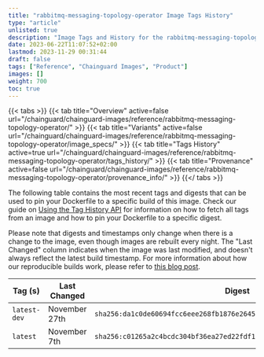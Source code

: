 ```yaml
---
title: "rabbitmq-messaging-topology-operator Image Tags History"
type: "article"
unlisted: true
description: "Image Tags and History for the rabbitmq-messaging-topology-operator Chainguard Image"
date: 2023-06-22T11:07:52+02:00
lastmod: 2023-11-29 00:31:44
draft: false
tags: ["Reference", "Chainguard Images", "Product"]
images: []
weight: 700
toc: true
---
```


{{< tabs >}}
{{< tab title="Overview" active=false url="/chainguard/chainguard-images/reference/rabbitmq-messaging-topology-operator/" >}}
{{< tab title="Variants" active=false url="/chainguard/chainguard-images/reference/rabbitmq-messaging-topology-operator/image_specs/" >}}
{{< tab title="Tags History" active=true url="/chainguard/chainguard-images/reference/rabbitmq-messaging-topology-operator/tags_history/" >}}
{{< tab title="Provenance" active=false url="/chainguard/chainguard-images/reference/rabbitmq-messaging-topology-operator/provenance_info/" >}}
{{</ tabs >}}

The following table contains the most recent tags and digests that can be used to pin your Dockerfile to a specific build of this image. Check our guide on [Using the Tag History API](/chainguard/chainguard-images/using-the-tag-history-api/) for information on how to fetch all tags from an image and how to pin your Dockerfile to a specific digest.

Please note that digests and timestamps only change when there is a change to the image, even though images are rebuilt every night. The "Last Changed" column indicates when the image was last modified, and doesn't always reflect the latest build timestamp. For more information about how our reproducible builds work, please refer to [this blog post](https://www.chainguard.dev/unchained/reproducing-chainguards-reproducible-image-builds).

| Tag (s)       | Last Changed  | Digest                                                                    |
|---------------|---------------|---------------------------------------------------------------------------|
|  `latest-dev` | November 27th | `sha256:da1c0de60694fcc6eee268fb1876e2645bbe31083a20bcf7743b59ee1b2bcada` |
|  `latest`     | November 7th  | `sha256:c01265a2c4bcdc304bf36ea27ed22fdf12930bca9afd8e5f03e73a93ea6a653c` |

